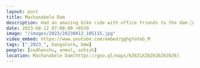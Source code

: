 ```yaml
---
layout: post
title: Machanabele Dam
description: Had an amazing bike ride with office friends to the dam 🚴‍♂️ Scenic roads, laughter-filled moments, and breathtaking views. Grateful for the adventure and camaraderie! 🌄😊 #OfficeFun #BikeRideJoy
date: 2023-08-12 07:00:00 +0530
image: "/images/2023/20230812_105115.jpg"
video_embed: https://www.youtube.com/embed/gghgYaYeG_M
tags: ["_2023_", bangalore, bmw]
people: [sudhanshu, anmol, ashish]
location: Machanabele Dam[https://goo.gl/maps/6Z6Z1XZ6Z6Z6Z6Z6Z6]
---
```

